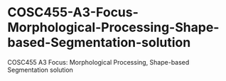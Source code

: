# COSC455-A3-Focus-Morphological-Processing-Shape-based-Segmentation-solution
COSC455 A3 Focus: Morphological Processing, Shape-based Segmentation solution
